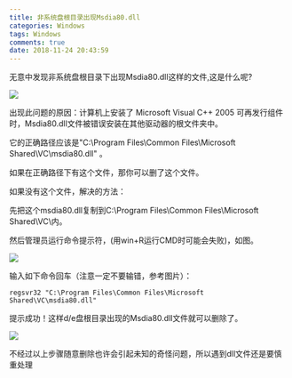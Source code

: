 ```yaml
---
title: 非系统盘根目录出现Msdia80.dll
categories: Windows
tags: Windows
comments: true
date: 2018-11-24 20:43:59
---
```


无意中发现非系统盘根目录下出现Msdia80.dll这样的文件,这是什么呢?

![](https://javabasics-1257838768.cos.ap-beijing.myqcloud.com/Windows/%E9%9D%9E%E7%B3%BB%E7%BB%9F%E7%9B%98%E6%A0%B9%E7%9B%AE%E5%BD%95%E5%87%BA%E7%8E%B0Msdia80.dll/msdia80%E6%88%AA%E5%9B%BE.png)



出现此问题的原因：计算机上安装了 Microsoft Visual C++ 2005 可再发行组件时，Msdia80.dll文件被错误安装在其他驱动器的根文件夹中。



它的正确路径应该是"C:\Program Files\Common Files\Microsoft Shared\VC\msdia80.dll" 。

如果在正确路径下有这个文件，那你可以删了这个文件。



如果没有这个文件，解决的方法：

先把这个msdia80.dll复制到C:\Program Files\Common Files\Microsoft Shared\VC\内。



然后管理员运行命令提示符，(用win+R运行CMD时可能会失败)，如图。

![](https://javabasics-1257838768.cos.ap-beijing.myqcloud.com/Windows/%E9%9D%9E%E7%B3%BB%E7%BB%9F%E7%9B%98%E6%A0%B9%E7%9B%AE%E5%BD%95%E5%87%BA%E7%8E%B0Msdia80.dll/%E5%91%BD%E4%BB%A4.png)



输入如下命令回车（注意一定不要输错，参考图片）：

`regsvr32 "C:\Program Files\Common Files\Microsoft Shared\VC\msdia80.dll"`



提示成功！这样d/e盘根目录出现的Msdia80.dll文件就可以删除了。

![](https://javabasics-1257838768.cos.ap-beijing.myqcloud.com/Windows/%E9%9D%9E%E7%B3%BB%E7%BB%9F%E7%9B%98%E6%A0%B9%E7%9B%AE%E5%BD%95%E5%87%BA%E7%8E%B0Msdia80.dll/%E5%B7%B2%E6%88%90%E5%8A%9F.png)



不经过以上步骤随意删除也许会引起未知的奇怪问题，所以遇到dll文件还是要慎重处理



